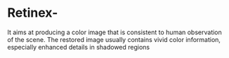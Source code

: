 # Retinex-
It aims at producing a color image that is consistent to human observation of the scene. The restored image usually contains vivid color information, especially enhanced details in shadowed regions
